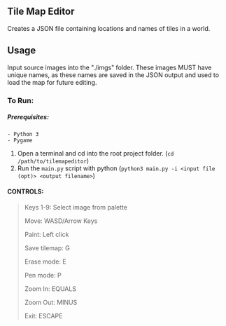 Tile Map Editor
---
Creates a JSON file containing locations and names of tiles in a world.

Usage
---
Input source images into the "./imgs" folder. These images MUST have unique names, as these names are saved in the JSON output and used to load the map for future editing.

### To Run:
##### Prerequisites: 
    - Python 3
    - Pygame 
1. Open a terminal and cd into the root project folder. (`cd /path/to/tilemapeditor`)
2. Run the `main.py` script with python (`python3 main.py -i <input file (opt)> <output filename>`)

#### CONTROLS:
> Keys 1-9: Select image from palette 
> 
> Move: WASD/Arrow Keys
> 
> Paint: Left click
> 
> Save tilemap: G
> 
> Erase mode: E
> 
> Pen mode: P
> 
> Zoom In: EQUALS
> 
> Zoom Out: MINUS
> 
> Exit: ESCAPE
